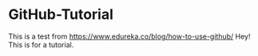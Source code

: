 # GitHub-Tutorial
This is a test from https://www.edureka.co/blog/how-to-use-github/
Hey! This is for a tutorial.
